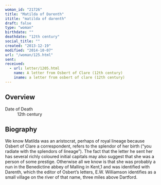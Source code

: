 ```yaml
---
woman_id: "21726"
title: "Matilda of Darenth"
ititle: "matilda of darenth"
draft: false
type: "woman"
birthdate: ""
deathdate: "12th century"
social_title: ""
created: "2013-12-19"
modified: "2014-10-07"
url: "/woman/125.html"
sent:
received:
  - url: letter/1205.html
    name: A letter from Osbert of Clare (12th century)
    iname: a letter from osbert of clare (12th century)
---
```

<h2 class="mt-4">Overview</h2><dt>Date of Death</dt><dd>12th century</dd><h2 class="mt-4">Biography</h2>We know Matilda was an aristocrat, perhaps of royal lineage because Osbert of Clare a correspondent, refers to the splendor of her birth (“you radiate with the splendors of lineage”).   The fact that the letter he sent her has several richly coloured initial capitals may also suggest that she was a person of some prestige.   Otherwise all we know is that she was probably a nun in the Benedictine abbey of Malling in Kent,1  and was identified with Darenth,  which the editor of Osbert’s letters, E.W. Williamson identifies as  a small village on the river of that name, three miles above Dartford. 